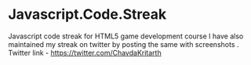 # Javascript.Code.Streak
Javascript code streak for HTML5 game development course
I have also maintained my streak on twitter by posting the same with screenshots .
Twitter link - https://twitter.com/ChavdaKritarth
